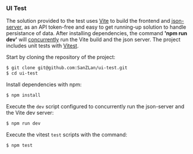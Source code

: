 ### UI Test

The solution provided to the test uses [Vite](https://github.com/vitejs/vite) to build the frontend and [json-server](https://github.com/typicode/json-server), as an API token-free and easy to get running-up solution to handle persistance of data. After installing dependencies, the command **'npm run dev'** will [concurrently](https://github.com/open-cli-tools/concurrently) run the Vite build and the json server. The project includes unit tests with [Vitest](https://github.com/vitest-dev/vitest).

Start by cloning the repository of the project:

```sh
$ git clone git@github.com:SanZLan/ui-test.git
$ cd ui-test
```

Install dependencies with npm:

```sh
$ npm install
```

Execute the `dev` script configured to concurrently run the json-server and the Vite dev server:

```sh
$ npm run dev
```

Execute the vitest `test` scripts with the command:

```sh
$ npm test
```